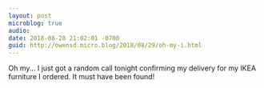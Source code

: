 ```yaml
---
layout: post
microblog: true
audio: 
date: 2018-08-28 21:02:01 -0700
guid: http://owensd.micro.blog/2018/08/29/oh-my-i.html
---
```

Oh my... I just got a random call tonight confirming my delivery for my IKEA furniture I ordered. It must have been found! 
